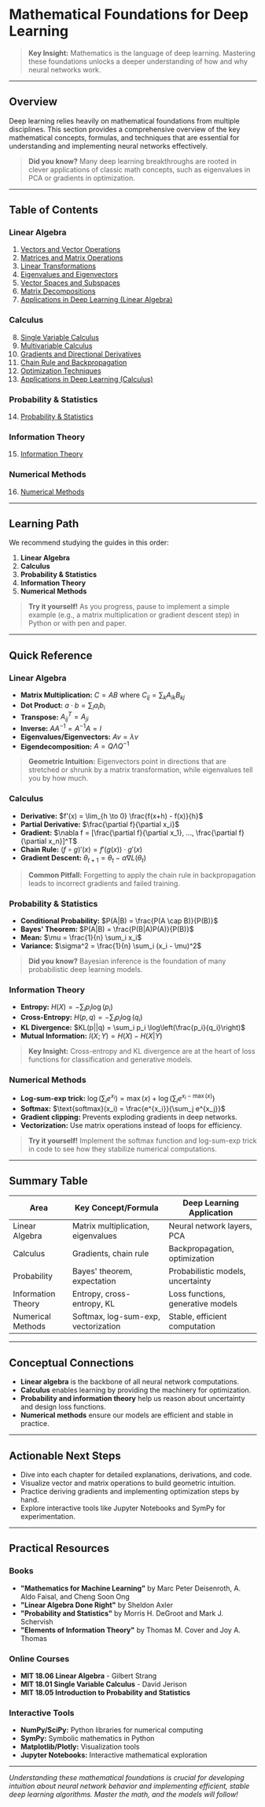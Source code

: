 # Mathematical Foundations for Deep Learning

> **Key Insight:** Mathematics is the language of deep learning. Mastering these foundations unlocks a deeper understanding of how and why neural networks work.

---

## Overview

Deep learning relies heavily on mathematical foundations from multiple disciplines. This section provides a comprehensive overview of the key mathematical concepts, formulas, and techniques that are essential for understanding and implementing neural networks effectively.

> **Did you know?** Many deep learning breakthroughs are rooted in clever applications of classic math concepts, such as eigenvalues in PCA or gradients in optimization.

---

## Table of Contents

### Linear Algebra
1. [Vectors and Vector Operations](01_vectors_and_vector_operations.md)
2. [Matrices and Matrix Operations](02_matrices_and_matrix_operations.md)
3. [Linear Transformations](03_linear_transformations.md)
4. [Eigenvalues and Eigenvectors](04_eigenvalues_and_eigenvectors.md)
5. [Vector Spaces and Subspaces](05_vector_spaces_and_subspaces.md)
6. [Matrix Decompositions](06_matrix_decompositions.md)
7. [Applications in Deep Learning (Linear Algebra)](07_applications_in_deep_learning.md)

### Calculus
8. [Single Variable Calculus](08_single_variable_calculus.md)
9. [Multivariable Calculus](09_multivariable_calculus.md)
10. [Gradients and Directional Derivatives](10_gradients_and_directional_derivatives.md)
11. [Chain Rule and Backpropagation](11_chain_rule_and_backpropagation.md)
12. [Optimization Techniques](12_optimization_techniques.md)
13. [Applications in Deep Learning (Calculus)](13_applications_in_deep_learning.md)

### Probability & Statistics
14. [Probability & Statistics](13_probability_statistics.md)

### Information Theory
15. [Information Theory](14_information_theory.md)

### Numerical Methods
16. [Numerical Methods](15_numerical_methods.md)

---

## Learning Path

We recommend studying the guides in this order:
1. **Linear Algebra**
2. **Calculus**
3. **Probability & Statistics**
4. **Information Theory**
5. **Numerical Methods**

> **Try it yourself!** As you progress, pause to implement a simple example (e.g., a matrix multiplication or gradient descent step) in Python or with pen and paper.

---

## Quick Reference

### Linear Algebra
- **Matrix Multiplication:** $`C = AB`$ where $`C_{ij} = \sum_k A_{ik} B_{kj}`$
- **Dot Product:** $`a \cdot b = \sum_i a_i b_i`$
- **Transpose:** $`A^T_{ij} = A_{ji}`$
- **Inverse:** $`AA^{-1} = A^{-1}A = I`$
- **Eigenvalues/Eigenvectors:** $`Av = \lambda v`$
- **Eigendecomposition:** $`A = Q\Lambda Q^{-1}`$

> **Geometric Intuition:** Eigenvectors point in directions that are stretched or shrunk by a matrix transformation, while eigenvalues tell you by how much.

### Calculus
- **Derivative:** $`f'(x) = \lim_{h \to 0} \frac{f(x+h) - f(x)}{h}`$
- **Partial Derivative:** $`\frac{\partial f}{\partial x_i}`$
- **Gradient:** $`\nabla f = [\frac{\partial f}{\partial x_1}, ..., \frac{\partial f}{\partial x_n}]^T`$
- **Chain Rule:** $`(f \circ g)'(x) = f'(g(x)) \cdot g'(x)`$
- **Gradient Descent:** $`\theta_{t+1} = \theta_t - \alpha \nabla L(\theta_t)`$

> **Common Pitfall:** Forgetting to apply the chain rule in backpropagation leads to incorrect gradients and failed training.

### Probability & Statistics
- **Conditional Probability:** $`P(A|B) = \frac{P(A \cap B)}{P(B)}`$
- **Bayes' Theorem:** $`P(A|B) = \frac{P(B|A)P(A)}{P(B)}`$
- **Mean:** $`\mu = \frac{1}{n} \sum_i x_i`$
- **Variance:** $`\sigma^2 = \frac{1}{n} \sum_i (x_i - \mu)^2`$

> **Did you know?** Bayesian inference is the foundation of many probabilistic deep learning models.

### Information Theory
- **Entropy:** $`H(X) = -\sum_i p_i \log(p_i)`$
- **Cross-Entropy:** $`H(p,q) = -\sum_i p_i \log(q_i)`$
- **KL Divergence:** $`KL(p||q) = \sum_i p_i \log\left(\frac{p_i}{q_i}\right)`$
- **Mutual Information:** $`I(X;Y) = H(X) - H(X|Y)`$

> **Key Insight:** Cross-entropy and KL divergence are at the heart of loss functions for classification and generative models.

### Numerical Methods
- **Log-sum-exp trick:** $`\log(\sum_i e^{x_i}) = \max(x) + \log(\sum_i e^{x_i - \max(x)})`$
- **Softmax:** $`\text{softmax}(x_i) = \frac{e^{x_i}}{\sum_j e^{x_j}}`$
- **Gradient clipping:** Prevents exploding gradients in deep networks.
- **Vectorization:** Use matrix operations instead of loops for efficiency.

> **Try it yourself!** Implement the softmax function and log-sum-exp trick in code to see how they stabilize numerical computations.

---

## Summary Table

| Area                | Key Concept/Formula                | Deep Learning Application         |
|---------------------|------------------------------------|-----------------------------------|
| Linear Algebra      | Matrix multiplication, eigenvalues | Neural network layers, PCA        |
| Calculus            | Gradients, chain rule              | Backpropagation, optimization     |
| Probability         | Bayes' theorem, expectation        | Probabilistic models, uncertainty |
| Information Theory  | Entropy, cross-entropy, KL         | Loss functions, generative models |
| Numerical Methods   | Softmax, log-sum-exp, vectorization| Stable, efficient computation     |

---

## Conceptual Connections

- **Linear algebra** is the backbone of all neural network computations.
- **Calculus** enables learning by providing the machinery for optimization.
- **Probability and information theory** help us reason about uncertainty and design loss functions.
- **Numerical methods** ensure our models are efficient and stable in practice.

---

## Actionable Next Steps

- Dive into each chapter for detailed explanations, derivations, and code.
- Visualize vector and matrix operations to build geometric intuition.
- Practice deriving gradients and implementing optimization steps by hand.
- Explore interactive tools like Jupyter Notebooks and SymPy for experimentation.

---

## Practical Resources

### Books
- **"Mathematics for Machine Learning"** by Marc Peter Deisenroth, A. Aldo Faisal, and Cheng Soon Ong
- **"Linear Algebra Done Right"** by Sheldon Axler
- **"Probability and Statistics"** by Morris H. DeGroot and Mark J. Schervish
- **"Elements of Information Theory"** by Thomas M. Cover and Joy A. Thomas

### Online Courses
- **MIT 18.06 Linear Algebra** - Gilbert Strang
- **MIT 18.01 Single Variable Calculus** - David Jerison
- **MIT 18.05 Introduction to Probability and Statistics**

### Interactive Tools
- **NumPy/SciPy:** Python libraries for numerical computing
- **SymPy:** Symbolic mathematics in Python
- **Matplotlib/Plotly:** Visualization tools
- **Jupyter Notebooks:** Interactive mathematical exploration

---

*Understanding these mathematical foundations is crucial for developing intuition about neural network behavior and implementing efficient, stable deep learning algorithms. Master the math, and the models will follow!* 